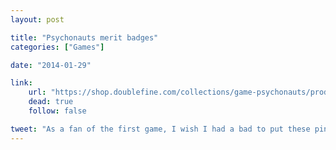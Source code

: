 ```yaml
---
layout: post

title: "Psychonauts merit badges"
categories: ["Games"]

date: "2014-01-29"

link:
    url: "https://shop.doublefine.com/collections/game-psychonauts/products/psychonauts-merit-badge-buttons"
    dead: true
    follow: false

tweet: "As a fan of the first game, I wish I had a bad to put these pins on."
---
```

